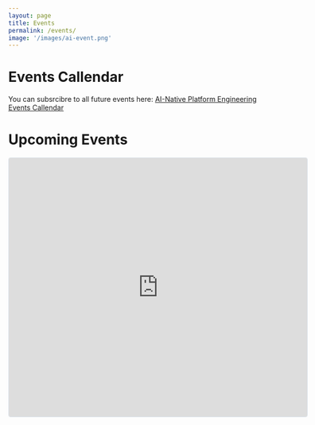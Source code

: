 ```yaml
---
layout: page
title: Events
permalink: /events/
image: '/images/ai-event.png'
---
```


# Events Callendar

You can subsrcibre to all future events here: [AI-Native Platform Engineering Events Callendar](https://lu.ma/ai-native-pe)

# Upcoming Events

<iframe
  src="https://lu.ma/embed/calendar/cal-yC6BAbHprCOH0ek/events"
  width="600"
  height="520"
  frameborder="0"
  style="border: 1px solid #bfcbda88; border-radius: 4px;"
  allowfullscreen=""
  aria-hidden="false"
  tabindex="0"
></iframe>
